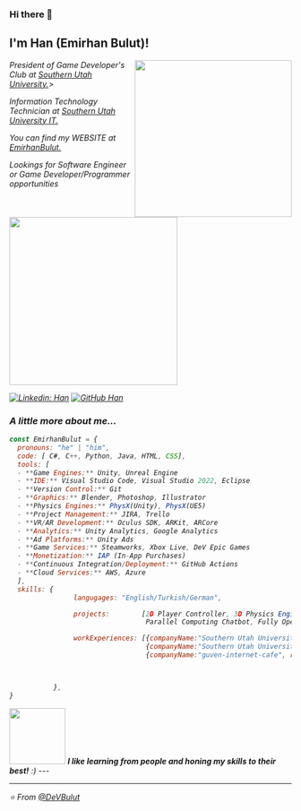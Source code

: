 ### Hi there 👋

<h2> I'm Han (Emirhan Bulut)!</h2>
<img align='right' src="https://media.giphy.com/media/v1.Y2lkPTc5MGI3NjExbDlscmVwdDk3NjZqMjdpb3htOWJwejllOGcxc21ubnR3cTMzeDBrMCZlcD12MV9pbnRlcm5hbF9naWZfYnlfaWQmY3Q9Zw/br99SojJZ5rlfSYset/giphy.gif" width="280">
<p><em>President of Game Developer's Club at <a href="https://www.suu.edu/">Southern Utah University.</a>> 
<p><em>Information Technology Technician at <a href="https://www.suu.edu/it/">Southern Utah University IT.</a>
<p><em>You can find my WEBSITE at <a href="https://emirhanbulut.com/">EmirhanBulut.</a>
<p><em>Lookings for Software Engineer or Game Developer/Programmer opportunities<img src="https://cms-assets.themuse.com/media/lead/_1200x630_crop_center-center_82_none/12574.jpg?mtime=1568862584" width="300"> 
</em></p>  

[![Linkedin: Han](https://img.shields.io/badge/-EmirhanBulut-blue?style=flat-square&logo=Linkedin&logoColor=white&link=https://www.linkedin.com/in/ashif-zafar-70618434/)](https://www.linkedin.com/in/emirhan-bulut/)
[![GitHub Han](https://img.shields.io/github/followers/DeVBulut?label=follow&style=social)](https://github.com/DeVBulut)


### A little more about me...  

```javascript
const EmirhanBulut = {
  pronouns: "he" | "him",
  code: [ C#, C++, Python, Java, HTML, CSS],
  tools: [
  - **Game Engines:** Unity, Unreal Engine
  - **IDE:** Visual Studio Code, Visual Studio 2022, Eclipse
  - **Version Control:** Git
  - **Graphics:** Blender, Photoshop, Illustrator
  - **Physics Engines:** PhysX(Unity), PhysX(UE5)
  - **Project Management:** JIRA, Trello
  - **VR/AR Development:** Oculus SDK, ARKit, ARCore
  - **Analytics:** Unity Analytics, Google Analytics
  - **Ad Platforms:** Unity Ads
  - **Game Services:** Steamworks, Xbox Live, DeV Epic Games
  - **Monetization:** IAP (In-App Purchases)
  - **Continuous Integration/Deployment:** GitHub Actions
  - **Cloud Services:** AWS, Azure
  ],
  skills: {
                langugages: "English/Turkish/German",

                projects:        [2D Player Controller, 3D Physics Engine(Built from scratch), Rhythm Game,
                                  Parallel Computing Chatbot, Fully Operational Discord Bot],

                workExperiences: [{companyName:"Southern Utah University", role:"Tier II Information Technology Technician"},
                                  {companyName:"Southern Utah University", role:"Tier I Information Technology Technician"},
                                  {companyName:"guven-internet-cafe", role:"Hardware Technician"},]


                                           
           },
}
```

<img src="https://media.giphy.com/media/v1.Y2lkPTc5MGI3NjExMzU3cm55eHFtem4xNXFzOWpscGNtMGZuaDJhZTI5MWUxZTI2ZnZhNSZlcD12MV9pbnRlcm5hbF9naWZfYnlfaWQmY3Q9Zw/PTBVMsYIOB0SBP4MVe/giphy-downsized-large.gif" width="100"> 
<em><b>I like learning from people and honing my skills to their best!</b> :)</em>
---
 
 ---
 ⭐️ From [@DeVBulut](https://github.com/DeVBulut)
 
 
